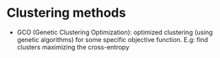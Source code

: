 # Clustering methods

* GCO (Genetic Clustering Optimization): optimized clustering (using genetic algorithms) for some specific objective function. E.g: find clusters maximizing the cross-entropy